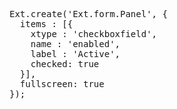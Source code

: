 <pre class="runnable run ipadframe">
Ext.create('Ext.form.Panel', {
  items : [{
    xtype : 'checkboxfield',
    name : 'enabled',
    label : 'Active',
    checked: true
  }],
  fullscreen: true
});
</pre>